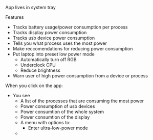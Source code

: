 App lives in system tray

Features
- Tracks battery usage/power consumption per process
- Tracks display power consumption
- Tracks usb device power consumption
- Tells you what process uses the most power
- Make reccomendations for reducing power consumption
- Put laptop into preset low power mode
  - Automatically turn off RGB
  - Underclock CPU
  - Reduce brightness
- Warn user of high power consumption from a device or process

When you click on the app:
- You see
  - A list of the processes that are consuming the most power
  - Power consumption of usb devices
  - Power consumtion of the whole system
  - Power consumtion of the display
  - A menu with options to:
    - Enter ultra-low-power mode
  - 